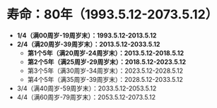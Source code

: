 # 寿命：80年（1993.5.12-2073.5.12）

* **1/4（满00周岁-19周岁末）：1993.5.12-2013.5.12**
* **2/4（满20周岁-39周岁末）：2013.5.12-2033.5.12**
	* **第1个5年（满20周岁-24周岁末）：2013.5.12-2018.5.12**
	* **第2个5年（满25周岁-29周岁末）：2018.5.12-2023.5.12** 
	* 第3个5年（满30周岁-34周岁末）：2023.5.12-2028.5.12
	* 第4个5年（满35周岁-39周岁末）：2028.5.12-2033.5.12
* 3/4（满40周岁-59周岁末）：2033.5.12-2053.5.12
* 4/4（满60周岁-79周岁末）：2053.5.12-2073.5.12